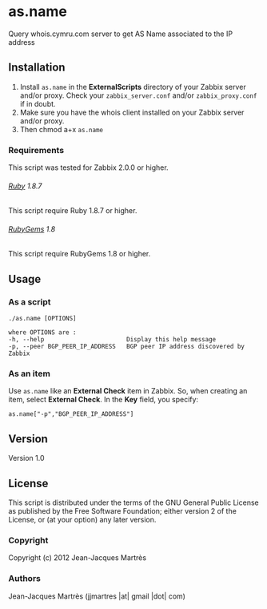 as.name
========

Query whois.cymru.com server to get AS Name associated to the IP address

Installation
------------

1. Install `as.name` in the **ExternalScripts** directory of your Zabbix server and/or proxy. Check your `zabbix_server.conf` and/or `zabbix_proxy.conf` if in doubt.
2. Make sure you have the whois client installed on your Zabbix server and/or proxy.
3. Then chmod a+x `as.name`

### Requirements

This script was tested for Zabbix 2.0.0 or higher.

###### [Ruby](http://www.ruby-lang.org/en/downloads/) 1.8.7

This script require Ruby 1.8.7 or higher.

###### [RubyGems](http://rubygems.org) 1.8

This script require RubyGems 1.8 or higher.

Usage
-----

### As a script
    ./as.name [OPTIONS]

    where OPTIONS are :
    -h, --help                       Display this help message
    -p, --peer BGP_PEER_IP_ADDRESS   BGP peer IP address discovered by Zabbix

### As an item
Use `as.name` like an **External Check** item in Zabbix.  So, when creating an item, select **External Check**.  In the **Key** field, you specify:
    
    as.name["-p","BGP_PEER_IP_ADDRESS"]

Version
-------

Version 1.0

License
-------

This script is distributed under the terms of the GNU General Public License as published by the Free Software Foundation; either version 2 of the License, or (at your option) any later version.

### Copyright

  Copyright (c) 2012 Jean-Jacques Martrès

### Authors
  
  Jean-Jacques Martrès
  (jjmartres |at| gmail |dot| com)
